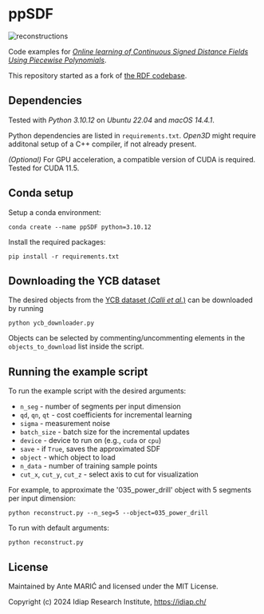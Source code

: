 # ppSDF

![reconstructions](https://github.com/maricante/ppSDF/assets/13221985/af6102b2-06bf-4d0c-8a71-5c6b23784950)

Code examples for [*Online learning of Continuous Signed Distance Fields Using Piecewise Polynomials*](https://sites.google.com/view/pp-sdf/).

This repository started as a fork of [the RDF codebase](https://github.com/yimingli1998/RDF).
## Dependencies

Tested with *Python 3.10.12* on *Ubuntu 22.04* and *macOS 14.4.1*.

Python dependencies are listed in `requirements.txt`. *Open3D* might require additonal setup of a C++ compiler, if not already present.

*(Optional)* For GPU acceleration, a compatible version of CUDA is required. Tested for CUDA 11.5.

## Conda setup

Setup a conda environment:

    conda create --name ppSDF python=3.10.12

Install the required packages:

    pip install -r requirements.txt

## Downloading the YCB dataset

The desired objects from the [YCB dataset (*Calli et al.*)](http://ycb-benchmarks.s3-website-us-east-1.amazonaws.com/) can be downloaded by running

    python ycb_downloader.py

Objects can be selected by commenting/uncommenting elements in the `objects_to_download` list inside the script.

## Running the example script

To run the example script with the desired arguments:

- `n_seg` - number of segments per input dimension
- `qd`, `qn`, `qt` - cost coefficients for incremental learning
- `sigma` - measurement noise
- `batch_size` - batch size for the incremental updates
- `device` - device to run on (e.g., `cuda` or `cpu`)
- `save` - if `True`, saves the approximated SDF
- `object` - which object to load
- `n_data` - number of training sample points
- `cut_x`, `cut_y`, `cut_z` - select axis to cut for visualization

For example, to approximate the '035_power_drill' object with 5 segments per input dimension:

    python reconstruct.py --n_seg=5 --object=035_power_drill

To run with default arguments:

    python reconstruct.py

## License

Maintained by Ante MARIĆ and licensed under the MIT License.

Copyright (c) 2024 Idiap Research Institute, https://idiap.ch/

